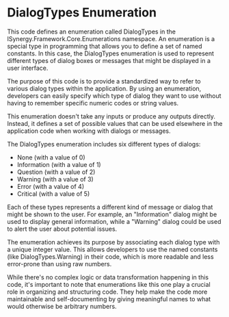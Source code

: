 # DialogTypes Enumeration

This code defines an enumeration called DialogTypes in the ISynergy.Framework.Core.Enumerations namespace. An enumeration is a special type in programming that allows you to define a set of named constants. In this case, the DialogTypes enumeration is used to represent different types of dialog boxes or messages that might be displayed in a user interface.

The purpose of this code is to provide a standardized way to refer to various dialog types within the application. By using an enumeration, developers can easily specify which type of dialog they want to use without having to remember specific numeric codes or string values.

This enumeration doesn't take any inputs or produce any outputs directly. Instead, it defines a set of possible values that can be used elsewhere in the application code when working with dialogs or messages.

The DialogTypes enumeration includes six different types of dialogs:

- None (with a value of 0)
- Information (with a value of 1)
- Question (with a value of 2)
- Warning (with a value of 3)
- Error (with a value of 4)
- Critical (with a value of 5)

Each of these types represents a different kind of message or dialog that might be shown to the user. For example, an "Information" dialog might be used to display general information, while a "Warning" dialog could be used to alert the user about potential issues.

The enumeration achieves its purpose by associating each dialog type with a unique integer value. This allows developers to use the named constants (like DialogTypes.Warning) in their code, which is more readable and less error-prone than using raw numbers.

While there's no complex logic or data transformation happening in this code, it's important to note that enumerations like this one play a crucial role in organizing and structuring code. They help make the code more maintainable and self-documenting by giving meaningful names to what would otherwise be arbitrary numbers.